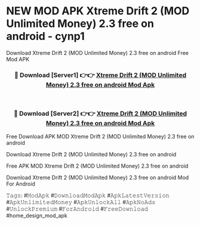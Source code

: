# NEW MOD APK Xtreme Drift 2 (MOD Unlimited Money) 2.3 free on android - cynp1
Download Xtreme Drift 2 (MOD Unlimited Money) 2.3 free on android Free Mod APK

<div align="center">
<h3>🔴 Download [Server1] 👉👉 <a href="https://apk-comot.site?title=Xtreme_Drift_2_(MOD_Unlimited_Money)_2.3_free_on_android">Xtreme Drift 2 (MOD Unlimited Money) 2.3 free on android Mod Apk</a></h3><br>

<h3>🔴 Download [Server2] 👉👉 <a href="https://apk-comot.site?title=Xtreme_Drift_2_(MOD_Unlimited_Money)_2.3_free_on_android">Xtreme Drift 2 (MOD Unlimited Money) 2.3 free on android Mod Apk</a></h3>
</div>


Free Download APK MOD Xtreme Drift 2 (MOD Unlimited Money) 2.3 free on android

Download Xtreme Drift 2 (MOD Unlimited Money) 2.3 free on android 

Free APK MOD Xtreme Drift 2 (MOD Unlimited Money) 2.3 free on android 

Download Xtreme Drift 2 (MOD Unlimited Money) 2.3 free on android Mod For Android

𝚃𝚊𝚐𝚜: #𝙼𝚘𝚍𝙰𝚙𝚔 #𝙳𝚘𝚠𝚗𝚕𝚘𝚊𝚍𝙼𝚘𝚍𝙰𝚙𝚔 #𝙰𝚙𝚔𝙻𝚊𝚝𝚎𝚜𝚝𝚅𝚎𝚛𝚜𝚒𝚘𝚗 #𝙰𝚙𝚔𝚄𝚗𝚕𝚒𝚖𝚒𝚝𝚎𝚍𝙼𝚘𝚗𝚎𝚢 #𝙰𝚙𝚔𝚄𝚗𝚕𝚘𝚌𝚔𝙰𝚕𝚕 #𝙰𝚙𝚔𝙽𝚘𝙰𝚍𝚜 #𝚄𝚗𝚕𝚘𝚌𝚔𝙿𝚛𝚎𝚖𝚒𝚞𝚖 #𝙵𝚘𝚛𝙰𝚗𝚍𝚛𝚘𝚒𝚍 #𝙵𝚛𝚎𝚎𝙳𝚘𝚠𝚗𝚕𝚘𝚊𝚍 #home_design_mod_apk